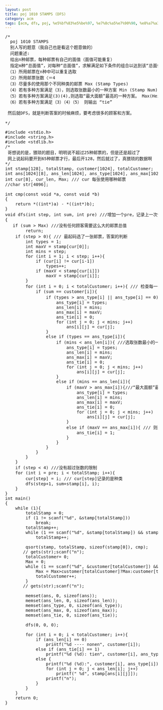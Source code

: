 ```yaml
---
layout: post
title: poj 1010 STAMPS (DFS)
category: acm
tags: [acm, dfs, poj, %e5%bf%83%e5%be%97, %e7%8c%a5%e7%90%90, %e8%a7%a3%e9%a2%98%e6%8a%a5%e5%91%8a]
---
```


<pre>/*
  poj 1010 STAMPS
  别人写的题意（我自己也是看这个题意做的）
  问题重述:
  给出n种邮票，每种邮票有自己的面值（面值可能重复）
  指定m种“总面值”，对每种“总面值”，求解满足如下条件的组合以达到该“总面值”
 （1）所用邮票在n种中可以重复选取
 （2）所用邮票张数〈＝4
 （3）尽量多的使用那个不同种类的邮票 Max (Stamp Types)
 （4）若有多种方案满足（3），则选取张数最小的一种方案 Min (Stamp Num)
 （5）若有多种方案满足(3)(4),则选取“最大面额”最高的一种方案。 Max(Heightest Value)
 （6）若有多种方案满足（3）（4）（5） 则输出 “tie”
 
 然后就DFS，就是判断答案的时候麻烦，要考虑很多的顾客和方案。
  
*/</pre>
<!--more-->
<pre>
#include &lt;stdio.h&gt;
#include &lt;string.h&gt;
#include &lt;stdlib.h&gt;
/*
 哥想说的是，猥琐的题目，明明说不超过25种邮票的，但是还是超过了
 网上说起码要开到65种邮票才行，最后开128，然后就过了，真猥琐的数据啊
*/
int stamp[128], totalStamp, customer[1024], totalCustomer;
int ans[1024][8], ans_len[1024], ans_type[1024], ans_max[1024], ans_tie[1024];
int cur[8], cur_len, Max; /// cur 每张使用哪种邮票
//char str[4096];

int cmp(const void *a, const void *b)
{
    return *((int*)a) - *((int*)b);
}
void dfs(int step, int sum, int pre) ///增加一个pre，记录上一次使用的邮票，就过了样例
{
   if (sum &gt; Max) ///没有任何顾客需要这么大的邮票总值
        return;
    if (step &gt; 0){ /// 最起码选了一张邮票，答案的判断
        int types = 1;
        int maxV = stamp[cur[0]];
        int mins = step;
        for (int i = 1; i &lt; step; i++){
            if (cur[i] != cur[i-1])
                types++;
            if (maxV &lt; stamp[cur[i]])
                maxV = stamp[cur[i]];
        }
        for (int i = 0; i &lt; totalCustomer; i++){ /// 检查每一个顾客
            if (sum == customer[i]){
                if (types &gt; ans_type[i] || ans_type[i] == 0){ ///尽量多的使用那个不同种类的邮票 Max (Stamp Types)
                    ans_type[i] = types;
                    ans_len[i] = mins;
                    ans_max[i] = maxV;
                    ans_tie[i] = 0;
                    for (int j = 0; j &lt; mins; j++)
                        ans[i][j] = cur[j];
                }
                else if (types == ans_type[i]){
                    if (mins &lt; ans_len[i]){ ///选取张数最小的一种方案 Min (Stamp Num)
                        ans_type[i] = types;
                        ans_len[i] = mins;
                        ans_max[i] = maxV;
                        ans_tie[i] = 0;
                        for (int j = 0; j &lt; mins; j++)
                            ans[i][j] = cur[j];
                    }
                    else if (mins == ans_len[i]){
                        if (maxV &gt; ans_max[i]){///“最大面额”最高的一种方案。 Max(Heightest Value)
                            ans_type[i] = types;
                            ans_len[i] = mins;
                            ans_max[i] = maxV;
                            ans_tie[i] = 0;
                            for (int j = 0; j &lt; mins; j++)
                                ans[i][j] = cur[j];
                        }
                        else if (maxV == ans_max[i]){ /// 则是 “tie”
                            ans_tie[i] = 1; 
                        }
                    }
                }
            }
        }
    }
    if (step &lt; 4) ///没有超过张数的限制
    for (int i = pre; i &lt; totalStamp; i++){
        cur[step] = i; /// cur[step]记录的是种类
        dfs(step+1, sum+stamp[i], i);
    }
}
int main()
{
    while (1){
        totalStamp = 0;
        if (1 != scanf("%d", &amp;stamp[totalStamp]))
            break;
        totalStamp++;
        while (1 == scanf("%d", &amp;stamp[totalStamp]) &amp;&amp; stamp[totalStamp])
            totalStamp++;
        
        qsort(stamp, totalStamp, sizeof(stamp[0]), cmp);
       // gets(str);scanf("n");
        totalCustomer= 0;
        Max = 0;
        while (1 == scanf("%d", &amp;customer[totalCustomer]) &amp;&amp; customer[totalCustomer]){
            Max = Max&gt;customer[totalCustomer]?Max:customer[totalCustomer];
            totalCustomer++;
        }
       // gets(str);scanf("n");
        
        memset(ans, 0, sizeof(ans));
        memset(ans_len, 0, sizeof(ans_len));
        memset(ans_type, 0, sizeof(ans_type));
        memset(ans_max, 0, sizeof(ans_max));
        memset(ans_tie, 0, sizeof(ans_tie));
        
        dfs(0, 0, 0);
        
        for (int i = 0; i &lt; totalCustomer; i++){
            if (ans_len[i] == 0)
                printf("%d ---- nonen", customer[i]);
            else if (ans_tie[i] == 1)
                printf("%d (%d): tien", customer[i], ans_type[i]);
            else {
                printf("%d (%d):", customer[i], ans_type[i]);
                for (int j = 0; j &lt; ans_len[i]; j++)
                    printf(" %d", stamp[ans[i][j]]);
                printf("n");
            }
        }
    }
    return 0;
}</pre>
